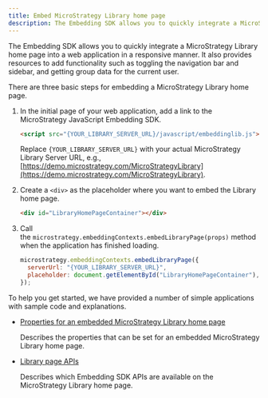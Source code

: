 ```yaml
---
title: Embed MicroStrategy Library home page
description: The Embedding SDK allows you to quickly integrate a MicroStrategy Library home page into a web application in a responsive manner. It also provides resources to add functionality such as toggling the navigation bar and sidebar, and getting group data for the current user.
---
```


The Embedding SDK allows you to quickly integrate a MicroStrategy Library home page into a web application in a responsive manner. It also provides resources to add functionality such as toggling the navigation bar and sidebar, and getting group data for the current user.

There are three basic steps for embedding a MicroStrategy Library home page.

1. In the initial page of your web application, add a link to the MicroStrategy JavaScript Embedding SDK.

   ```html
   <script src="{YOUR_LIBRARY_SERVER_URL}/javascript/embeddinglib.js"></script>
   ```

   Replace `{YOUR_LIBRARY_SERVER_URL}` with your actual MicroStrategy Library Server URL, e.g., [https://demo.microstrategy.com/MicroStrategyLibrary](https://demo.microstrategy.com/MicroStrategyLibrary).

1. Create a `<div>` as the placeholder where you want to embed the Library home page.

   ```html
   <div id="LibraryHomePageContainer"></div>
   ```

1. Call the `microstrategy.embeddingContexts.embedLibraryPage(props)` method when the application has finished loading.

   ```js
   microstrategy.embeddingContexts.embedLibraryPage({
     serverUrl: "{YOUR_LIBRARY_SERVER_URL}",
     placeholder: document.getElementById("LibraryHomePageContainer"),
   });
   ```

To help you get started, we have provided a number of simple applications with sample code and explanations.

- [Properties for an embedded MicroStrategy Library home page](./embed-library-properties.md)

  Describes the properties that can be set for an embedded MicroStrategy Library home page.

- [Library page APIs](../embedding-context/library-page-apis.md)

  Describes which Embedding SDK APIs are available on the MicroStrategy Library home page.
